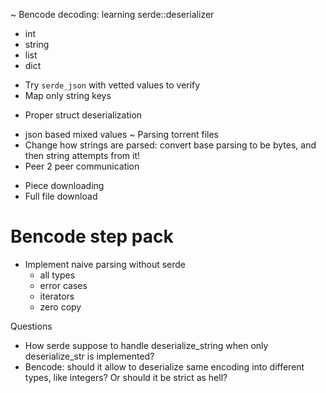 
 ~ Bencode decoding: learning serde::deserializer
  + int
  + string
  + list
  + dict
  - Try `serde_json` with vetted values to verify
  - Map only string keys
  + Proper struct deserialization
  - json based mixed values
 ~ Parsing torrent files
  - Change how strings are parsed: convert base parsing to be bytes, and then string attempts from it!
 - Peer 2 peer communication
 + Piece downloading
 + Full file download

# Bencode step pack

 - Implement naive parsing without serde
   - all types
   - error cases
   - iterators
   - zero copy


Questions
 - How serde suppose to handle deserialize_string when only deserialize_str is implemented?
 - Bencode: should it allow to deserialize same encoding into different types, like integers? Or should it be strict as hell?